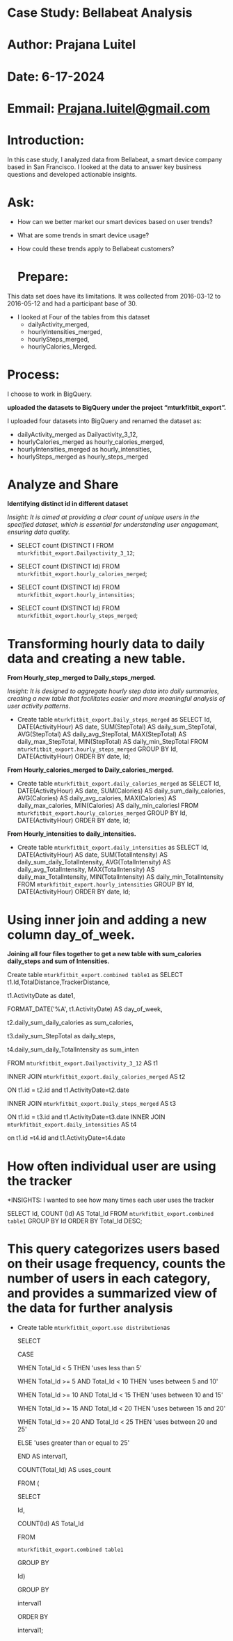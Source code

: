 # Case Study: Bellabeat Analysis
# Author: Prajana Luitel
# Date: 6-17-2024
# Emmail: Prajana.luitel@gmail.com

# Introduction:

In this case study, I analyzed data from Bellabeat, a smart device company based in San Francisco. I looked at the data to answer key business questions and developed actionable insights.

# Ask:
* How can we better market our smart devices based on user trends?
* What are some trends in smart device usage?
* How could these trends apply to Bellabeat customers?

  # Prepare:
This data set does have its limitations. It was collected from 2016-03-12 to 2016-05-12 and had a participant base of 30. 
* I  looked at Four of the tables from this dataset
  * dailyActivity_merged,
  *  hourlyIntensities_merged,
  *  hourlySteps_merged,
  *   hourlyCalories_Merged.

# Process:
I choose to work in BigQuery.

**uploaded the datasets to BigQuery under the project “mturkfitbit_export”.**

I uploaded four datasets into BigQuery and renamed the dataset as:
* dailyActivity_merged as Dailyactivity_3_12,
* hourlyCalories_merged as hourly_calories_merged,
 * hourlyIntensities_merged as hourly_intensities, 
* hourlySteps_merged as hourly_steps_merged

# Analyze and Share
**Identifying distinct id in different dataset**

*Insight: It is aimed at providing a clear count of unique users in the specified dataset, which is essential for understanding user engagement, ensuring data quality.*

* SELECT count (DISTINCT I
 FROM `mturkfitbit_export.Dailyactivity_3_12`;


* SELECT count (DISTINCT Id)
 FROM `mturkfitbit_export.hourly_calories_merged`;


* SELECT count (DISTINCT Id)
  FROM `mturkfitbit_export.hourly_intensities`;


* SELECT count (DISTINCT Id)
  FROM `mturkfitbit_export.hourly_steps_merged`;
  
# Transforming hourly data to daily data and creating a new table.
**From Hourly_step_merged to Daily_steps_merged.**

*Insight: It is designed to aggregate hourly step data into daily summaries, creating a new table that facilitates easier and more meaningful analysis of user activity patterns.*

* Create table `mturkfitbit_export.Daily_steps_merged` as
  SELECT
  Id,
  DATE(ActivityHour) AS date,
  SUM(StepTotal) AS daily_sum_StepTotal,
  AVG(StepTotal) AS daily_avg_StepTotal,
   MAX(StepTotal) AS daily_max_StepTotal,
   MIN(StepTotal) AS daily_min_StepTotal
  FROM
   `mturkfitbit_export.hourly_steps_merged`  GROUP BY
  Id, DATE(ActivityHour)
  ORDER BY
  date, Id;

**From Hourly_calories_merged to Daily_calories_merged.**
* Create table `mturkfitbit_export.daily_calories_merged` as
  SELECT
  Id,
  DATE(ActivityHour) AS date,
  SUM(Calories) AS daily_sum_daily_calories,
  AVG(Calories) AS daily_avg_calories,
  MAX(Calories) AS daily_max_calories,
  MIN(Calories) AS daily_min_caloriesl
  FROM
  `mturkfitbit_export.hourly_calories_merged`
  GROUP BY
 Id, DATE(ActivityHour)
  ORDER BY
  date, Id;
  
**From Hourly_intensities to daily_intensities.**
* Create table `mturkfitbit_export.daily_intensities` as
    SELECT
    Id,
    DATE(ActivityHour) AS date,
    SUM(TotalIntensity) AS daily_sum_daily_TotalIntensity,
     AVG(TotalIntensity) AS daily_avg_TotalIntensity,
     MAX(TotalIntensity) AS daily_max_TotalIntensity,
     MIN(TotalIntensity) AS daily_min_TotalIntensity
     FROM
      `mturkfitbit_export.hourly_intensities`
     GROUP BY
      Id, DATE(ActivityHour)
      ORDER BY
      date, Id;

# Using inner join and adding a new column day_of_week.

**Joining all four files together to get a new table with sum_calories daily_steps and sum of Intensities.**

  Create table `mturkfitbit_export.combined table1` as
SELECT
t1.Id,TotalDistance,TrackerDistance,

t1.ActivityDate as date1,

FORMAT_DATE('%A', t1.ActivityDate) AS day_of_week,

t2.daily_sum_daily_calories as sum_calories,

t3.daily_sum_StepTotal as daily_steps,

t4.daily_sum_daily_TotalIntensity as sum_inten

FROM
   `mturkfitbit_export.Dailyactivity_3_12` AS t1
   
INNER JOIN
   `mturkfitbit_export.daily_calories_merged` AS t2
   
ON
  t1.id = t2.id and t1.ActivityDate=t2.date
  
INNER JOIN
  `mturkfitbit_export.Daily_steps_merged` AS t3
  
ON
  t1.id = t3.id and t1.ActivityDate=t3.date
INNER JOIN
`mturkfitbit_export.daily_intensities` AS t4

on
  t1.id =t4.id and t1.ActivityDate=t4.date

# How often individual user are using the tracker

*INSIGHTS: I wanted to see how many times each user uses the tracker

 SELECT Id, COUNT (Id) AS Total_Id FROM `mturkfitbit_export.combined table1`
  GROUP BY Id ORDER BY Total_Id DESC;

# This query categorizes users based on their usage frequency, counts the number of users in each category, and provides a summarized view of the data for further analysis
* Create table `mturkfitbit_export.use distribution`as
  
  SELECT
  
  CASE
  
  WHEN Total_Id < 5 THEN 'uses less than 5'
  
  WHEN Total_Id >= 5 AND Total_Id < 10 THEN 'uses between 5 and 10'
  
  WHEN Total_Id >= 10 AND Total_Id < 15 THEN 'uses between 10 and 15'
  
  WHEN Total_Id >= 15 AND Total_Id < 20 THEN 'uses between 15 and 20'
  
  WHEN Total_Id >= 20 AND Total_Id < 25 THEN 'uses between 20 and 25'
  
  ELSE 'uses greater than or equal to 25'
  
  END AS interval1,
  
  COUNT(Total_Id) AS uses_count
  
  FROM (
  
  SELECT
  
  Id,
  
  COUNT(Id) AS Total_Id
  
  FROM
  
  `mturkfitbit_export.combined table1`
  
  GROUP BY
  
  Id)
  
  GROUP BY
  
  interval1
  
  ORDER BY
  
  interval1;












